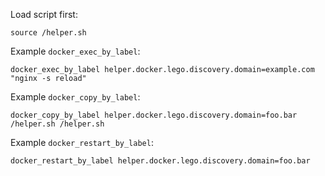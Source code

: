 Load script first:

```shell
source /helper.sh
```

Example `docker_exec_by_label`:

```shell
docker_exec_by_label helper.docker.lego.discovery.domain=example.com "nginx -s reload"
```

Example `docker_copy_by_label`:

```shell
docker_copy_by_label helper.docker.lego.discovery.domain=foo.bar /helper.sh /helper.sh
```

Example `docker_restart_by_label`:

```shell
docker_restart_by_label helper.docker.lego.discovery.domain=foo.bar
```
